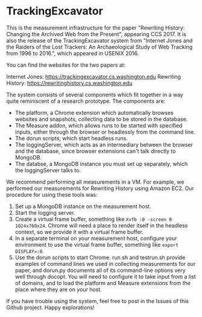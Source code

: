 # TrackingExcavator

This is the measurement infrastructure for the paper "Rewriting History:
Changing the Archived Web from the Present", appearing CCS 2017. It is also the
release of the TrackingExcavator system from "Internet Jones and the Raiders of
the Lost Trackers: An Archaeological Study of Web Tracking from 1996 to 2016.",
which appeared in USENIX 2016. 

You can find the websites for the two papers at:

Internet Jones: https://trackingexcavator.cs.washington.edu
Rewriting History: https://rewritinghistory.cs.washington.edu

The system consists of several components which fit together in a way
quite reminiscent of a research prototype. The components are:

* The platform, a Chrome extension which automatically browses websites and
  snapshots, collecting data to be stored in the database.
* The Measure addon, which allows runs to be started with specified inputs,
  either through the browser or headlessly from the command line.
* The dorun scripts, which start headless runs.
* The loggingServer, which acts as an intermediary between the browser and the
  database, since browser extensions can't talk directly to MongoDB. 
* The databse, a MongoDB instance you must set up separately, which the
  loggingServer talks to.

We recommend performing all measurements in a VM. For example, we performed our
measurements for Rewriting History using Amazon EC2. Our procedure for using 
these tools was:

1. Set up a MongoDB instance on the measurement host.
2. Start the logging server.
3. Create a virtual frame buffer, something like `Xvfb :0 -screen 0 1024x768x24`.
   Chrome will need a place to render itself in the headless context, so we provide
   it with a virtual frame buffer.
4. In a separate terminal on your measurement host, configure your environment
   to use the virtual frame buffer, something like `export DISPLAY=:0`.
5. Use the dorun scripts to start Chrome. run.sh and testrun.sh provide
   examples of command lines we used in collecting measurements for our paper,
   and dorun.py documents all of its command-line options very well through
   docopt. You will need to configure it to take input from a list of domains,
   and to load the platform and Measure extensions from the place where they are
   on your host.

If you have trouble using the system, feel free to post in the Issues of this
Github project. Happy explorations!
